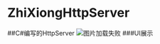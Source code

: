 # ZhiXiongHttpServer
##C#编写的HttpServer
![图片加载失败](https://ss0.baidu.com/6ONWsjip0QIZ8tyhnq/it/u=2933773599,3484489584&fm=58)
###UI展示
